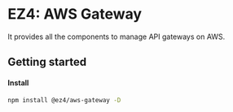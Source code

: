 # EZ4: AWS Gateway

It provides all the components to manage API gateways on AWS.

## Getting started

#### Install

```sh
npm install @ez4/aws-gateway -D
```
